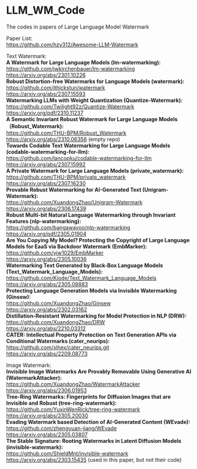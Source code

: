 # LLM_WM_Code
The codes in papers of Large Language Model Watermark  

Paper List:  
https://github.com/hzy312/Awesome-LLM-Watermark  
  
Text Watermark:  
**A Watermark for Large Language Models (lm-watermarking):**  
https://github.com/jwkirchenbauer/lm-watermarking  
https://arxiv.org/abs/2301.10226  
**Robust Distortion-free Watermarks for Language Models (watermark):**  
https://github.com/jthickstun/watermark  
https://arxiv.org/abs/2307.15593  
**Watermarking LLMs with Weight Quantization (Quantize-Watermark):**  
https://github.com/Twilight92z/Quantize-Watermark  
https://arxiv.org/pdf/2310.11237  
**A Semantic Invariant Robust Watermark for Large Language Models （Robust_Watermark):**  
https://github.com/THU-BPM/Robust_Watermark  
https://arxiv.org/abs/2310.06356 (empty repo)  
**Towards Codable Text Watermarking for Large Language Models (codable-watermarking-for-llm):**  
https://github.com/lancopku/codable-watermarking-for-llm  
https://arxiv.org/abs/2307.15992  
**A Private Watermark for Large Language Models (private_watermark):**  
https://github.com/THU-BPM/private_watermark  
https://arxiv.org/abs/2307.16230  
**Provable Robust Watermarking for AI-Generated Text (Unigram-Watermark):**  
https://github.com/XuandongZhao/Unigram-Watermark  
https://arxiv.org/abs/2306.17439  
**Robust Multi-bit Natural Language Watermarking through Invariant Features (nlp-watermarking):**  
https://github.com/bangawayoo/nlp-watermarking  
https://arxiv.org/pdf/2305.01904  
**Are You Copying My Model? Protecting the Copyright of Large Language Models for EaaS via Backdoor Watermark (EmbMarker):**  
https://github.com/yjw1029/EmbMarker  
https://arxiv.org/abs/2305.10036  
**Watermarking Text Generated by Black-Box Language Models (Text_Watermark_Language_Models):**  
https://github.com/Kiode/Text_Watermark_Language_Models  
https://arxiv.org/abs/2305.08883  
**Protecting Language Generation Models via Invisible Watermarking (Ginsew):**  
https://github.com/XuandongZhao/Ginsew  
https://arxiv.org/abs/2302.03162  
**Distillation-Resistant Watermarking for Model Protection in NLP (DRW):**  
https://github.com/XuandongZhao/DRW  
https://arxiv.org/abs/2210.03312  
**CATER: Intellectual Property Protection on Text Generation APIs via Conditional Watermarks (cater_neurips):**  
https://github.com/xlhex/cater_neurips.git  
https://arxiv.org/abs/2209.08773  
  
Image Watermark:  
**Invisible Image Watermarks Are Provably Removable Using Generative AI (WatermarkAttacker):**  
https://github.com/XuandongZhao/WatermarkAttacker  
https://arxiv.org/abs/2306.01953  
**Tree-Ring Watermarks: Fingerprints for Diffusion Images that are Invisible and Robust (tree-ring-watermark):**  
https://github.com/YuxinWenRick/tree-ring-watermark  
https://arxiv.org/abs/2305.20030  
**Evading Watermark based Detection of AI-Generated Content (WEvade):**  
https://github.com/zhengyuan-jiang/WEvade  
https://arxiv.org/abs/2305.03807  
**The Stable Signature: Rooting Watermarks in Latent Diffusion Models (invisible-watermark):**  
https://github.com/ShieldMnt/invisible-watermark  
https://arxiv.org/abs/2303.15435 (used in this paper, but not their code)  


